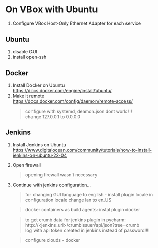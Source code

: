 # On VBox with Ubuntu
1. Configure VBox Host-Only Ethernet Adapter for each service

## Ubuntu
1. disable GUI  
2. install open-ssh

## Docker
1. Install Docker on Ubuntu  
https://docs.docker.com/engine/install/ubuntu/  
2. Make it remote  
https://docs.docker.com/config/daemon/remote-access/  
    > configure with systemd, deamon.json dont work !!!  
    change 127.0.0.1 to 0.0.0.0

## Jenkins
1. Install Jenkins on Ubuntu  
https://www.digitalocean.com/community/tutorials/how-to-install-jenkins-on-ubuntu-22-04  
2. Open firewall
    > opening firewall wasn't necessary  
3. Continue with jenkins configuration...  
    > for changing GUI language to english - install plugin locale
   > in configuration locale change lan to en_US

    > docker containers as build agents: instal plugin docker

    > to get crumb data for jenkins plugin in pycharm: http://<jenkins_url>/crumbIssuer/api/json?tree=crumb  
   > log with api token created in jenkins instead of password!!!!
    
   > configure clouds - docker

   